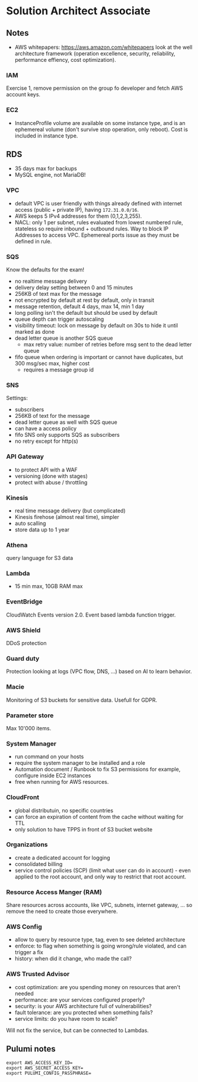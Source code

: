 # Solution Architect Associate

## Notes

- AWS whitepapers: <https://aws.amazon.com/whitepapers> look at the well architecture framework (operation excellence, security, reliability, performance effiency, cost optimization).

### IAM

Exercise 1, remove permission on the group fo developer and fetch AWS account keys.

### EC2

- InstanceProfile volume are available on some instance type, and is an ephemereal volume (don't survive stop operation, only reboot). Cost is included in instance type.

## RDS

- 35 days max for backups
- MySQL engine, not MariaDB!

### VPC

- default VPC is user friendly with things already defined with internet access (public + private IP), having `172.31.0.0/16`.
- AWS keeps 5 IPv4 addresses for them (0,1,2,3,255).
- NACL: only 1 per subnet, rules evaluated from lowest numbered rule, stateless so require inbound + outbound rules. Way to block IP Addresses to access VPC. Ephemereal ports issue as they must be defined in rule.

### SQS

Know the defaults for the exam!

- no realtime message delivery
- delivery delay setting between 0 and 15 minutes
- 256KB of text max for the message
- not encrypted by default at rest by default, only in transit
- message retention, default 4 days, max 14, min 1 day
- long polling isn't the default but should be used by default
- queue depth can trigger autoscaling
- visibility timeout: lock on message by default on 30s to hide it until marked as done
- dead letter queue is another SQS queue
  - max retry value: number of retries before msg sent to the dead letter queue
- fifo queue when ordering is important or cannot have duplicates, but 300 msg/sec max, higher cost
  - requires a message group id

### SNS

Settings:

- subscribers
- 256KB of text for the message
- dead letter queue as well with SQS queue
- can have a access policy
- fifo SNS only supports SQS as subscribers
- no retry except for http(s)

### API Gateway

- to protect API with a WAF
- versioning (done with stages)
- protect with abuse / throttling

### Kinesis

- real time message delivery (but complicated)
- Kinesis firehose (almost real time), simpler
- auto scalling
- store data up to 1 year

### Athena

query language for S3 data

### Lambda

- 15 min max, 10GB RAM max

### EventBridge

CloudWatch Events version 2.0. Event based lambda function trigger.

### AWS Shield

DDoS protection

### Guard duty

Protection looking at logs (VPC flow, DNS, ...) based on AI to learn behavior.

### Macie

Monitoring of S3 buckets for sensitive data. Usefull for GDPR.

### Parameter store

Max 10'000 items.

### System Manager

- run command on your hosts
- require the system manager to be installed and a role
- Automation document / Runbook to fix S3 permissions for example, configure inside EC2 instances
- free when running for AWS resources.

### CloudFront

- global distributuin, no specific countries
- can force an expiration of content from the cache without waiting for TTL
- only solution to have TPPS in front of S3 bucket website

### Organizations

- create a dedicated account for logging
- consolidated billing
- service control policies (SCP) (limit what user can do in account) - even applied to the root account, and only way to restrict that root account.

### Resource Access Manger (RAM)

Share resources across accounts, like VPC, subnets, internet gateway, ... so remove the need to create those everywhere.

### AWS Config

- allow to query by resource type, tag, even to see deleted architecture
- enforce: to flag when something is going wrong/rule violated, and can trigger a fix
- history: when did it change, who made the call?

### AWS Trusted Advisor

- cost optimization: are you spending money on resources that aren't needed
- performance: are your services configured properly?
- security: is your AWS architecture full of vulnerabilities?
- fault tolerance: are you protected when something fails?
- service limits: do you have room to scale?

Will not fix the service, but can be connected to Lambdas.

## Pulumi notes

```console
export AWS_ACCESS_KEY_ID=
export AWS_SECRET_ACCESS_KEY=
export PULUMI_CONFIG_PASSPHRASE=
```
